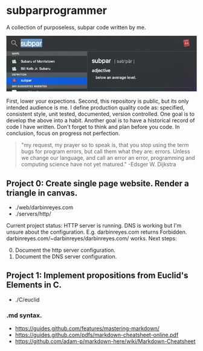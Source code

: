 # subparprogrammer
A collection of purposeless, subpar code written by me.

![screenshot 0](https://github.com/darbinreyes/subparprogrammer/blob/master/subpar.png)

First, lower your expections. 
Second, this repository is public, but its only intended audience is me.
I define production quality code as: specified, consistent style, unit tested, documented, version controlled.
One goal is to develop the above into a habit.
Another goal is to have a historical record of code I have written.
Don't forget to think and plan before you code.
In conclusion, focus on progress not perfection.

> "my request, my prayer so to speak is, that you stop using the term bugs for program errors, but call them what they are: errors. Unless we change our language, and call an error an error, programming and computing science have not yet matured." -Edsger W. Dijkstra

## Project 0: Create single page website. Render a triangle in canvas.

* ./web/darbinreyes.com
* ./servers/http/

Current project status:
HTTP server is running.
DNS is working but I'm unsure about the configuration. E.g. darbinreyes.com returns Forbidden. darbinreyes.com/~darbinreyes/darbinreyes.com/ works.
Next steps:

0. Document the http server configuration.
1. Document the DNS server configuration.


## Project 1: Implement propositions from Euclid's Elements in C.

* ./C/euclid

### .md syntax. 

* https://guides.github.com/features/mastering-markdown/
* https://guides.github.com/pdfs/markdown-cheatsheet-online.pdf
* https://github.com/adam-p/markdown-here/wiki/Markdown-Cheatsheet